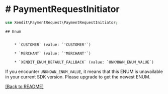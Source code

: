 # # PaymentRequestInitiator


```php
use Xendit\PaymentRequest\PaymentRequestInitiator;
```


    ## Enum

    
        * `CUSTOMER` (value: `'CUSTOMER'`)
    
        * `MERCHANT` (value: `'MERCHANT'`)
    
        * `XENDIT_ENUM_DEFAULT_FALLBACK` (value: `UNKNOWN_ENUM_VALUE`)

If you encounter `UNKNOWN_ENUM_VALUE`, it means that this ENUM is unavailable in your current SDK version. Please upgrade to get the newest ENUM.

[[Back to README]](../../README.md)
